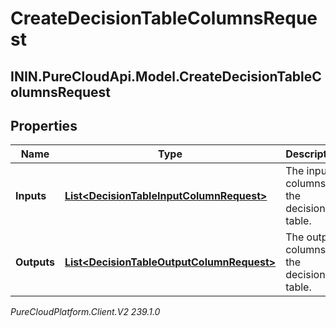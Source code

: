 # CreateDecisionTableColumnsRequest

## ININ.PureCloudApi.Model.CreateDecisionTableColumnsRequest

## Properties

|Name | Type | Description | Notes|
|------------ | ------------- | ------------- | -------------|
| **Inputs** | [**List&lt;DecisionTableInputColumnRequest&gt;**](DecisionTableInputColumnRequest) | The input columns of the decision table. | |
| **Outputs** | [**List&lt;DecisionTableOutputColumnRequest&gt;**](DecisionTableOutputColumnRequest) | The output columns of the decision table. | |



_PureCloudPlatform.Client.V2 239.1.0_
